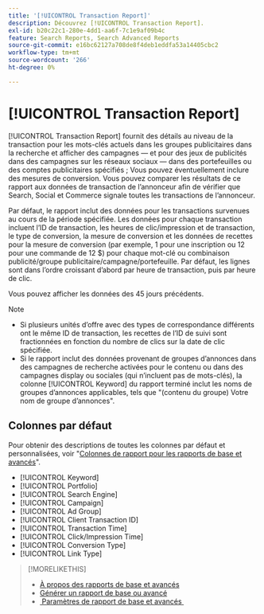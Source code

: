 ```yaml
---
title: '[!UICONTROL Transaction Report]'
description: Découvrez [!UICONTROL Transaction Report].
exl-id: b20c22c1-280e-4dd1-aa6f-7c1e9af09b4c
feature: Search Reports, Search Advanced Reports
source-git-commit: e16bc62127a708de8f4deb1eddfa53a14405cbc2
workflow-type: tm+mt
source-wordcount: '266'
ht-degree: 0%

---
```


# [!UICONTROL Transaction Report]

[!UICONTROL Transaction Report] fournit des détails au niveau de la transaction pour les mots-clés actuels dans les groupes publicitaires dans la recherche et
afficher des campagnes — et pour des jeux de publicités dans des campagnes sur les réseaux sociaux — dans des portefeuilles ou des comptes publicitaires spécifiés ; Vous pouvez éventuellement inclure des mesures de conversion. Vous pouvez comparer les résultats de ce rapport aux données de transaction de l’annonceur afin de vérifier que Search, Social et Commerce signale toutes les transactions de l’annonceur.

Par défaut, le rapport inclut des données pour les transactions survenues au cours de la période spécifiée. Les données pour chaque transaction incluent l’ID de transaction, les heures de clic/impression et de transaction, le type de conversion, la mesure de conversion et les données de recettes pour la mesure de conversion (par exemple, 1 pour une inscription ou 12 pour une commande de 12 $) pour chaque mot-clé ou combinaison publicité/groupe publicitaire/campagne/portefeuille. Par défaut, les lignes sont dans l’ordre croissant d’abord par heure de transaction, puis par heure de clic.

Vous pouvez afficher les données des 45 jours précédents.

>[!NOTE]
>
>* Si plusieurs unités d’offre avec des types de correspondance différents ont le même ID de transaction, les recettes de l’ID de suivi sont fractionnées en fonction du nombre de clics sur la date de clic spécifiée.
>* Si le rapport inclut des données provenant de groupes d’annonces dans des campagnes de recherche activées pour le contenu ou dans des campagnes display ou sociales (qui n’incluent pas de mots-clés), la colonne [!UICONTROL Keyword] du rapport terminé inclut les noms de groupes d’annonces applicables, tels que &quot;(contenu du groupe) Votre nom de groupe d’annonces&quot;.

## Colonnes par défaut

Pour obtenir des descriptions de toutes les colonnes par défaut et personnalisées, voir &quot;[Colonnes de rapport pour les rapports de base et avancés](basic-advanced-report-columns.md)&quot;.

* [!UICONTROL Keyword]
* [!UICONTROL Portfolio]
* [!UICONTROL Search Engine]
* [!UICONTROL Campaign]
* [!UICONTROL Ad Group]
* [!UICONTROL Client Transaction ID]
* [!UICONTROL Transaction Time]
* [!UICONTROL Click/Impression Time]
* [!UICONTROL Conversion Type]
* [!UICONTROL Link Type]

>[!MORELIKETHIS]
>
>* [À propos des rapports de base et avancés](basic-advanced-report-about.md)
>* [Générer un rapport de base ou avancé](basic-advanced-report-generate.md)
>* [&#x200B; Paramètres de rapport de base et avancés &#x200B;](basic-advanced-report-settings.md)
